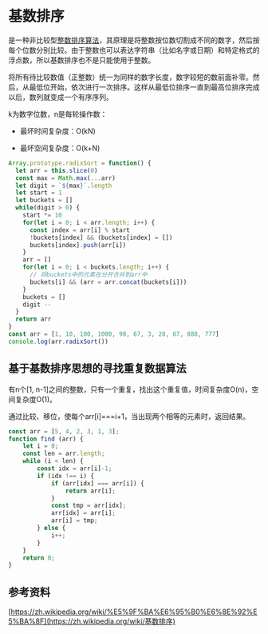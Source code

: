 # 基数排序

是一种非比较型[整数](https://zh.wikipedia.org/wiki/整数)[排序算法](https://zh.wikipedia.org/wiki/排序算法)，其原理是将整数按位数切割成不同的数字，然后按每个位数分别比较。由于整数也可以表达字符串（比如名字或日期）和特定格式的浮点数，所以基数排序也不是只能使用于整数。

将所有待比较数值（正整数）统一为同样的数字长度，数字较短的数前面补零。然后，从最低位开始，依次进行一次排序。这样从最低位排序一直到最高位排序完成以后，数列就变成一个有序序列。

k为数字位数，n是每轮操作数：

* 最坏时间复杂度：O(kN)

* 最坏空间复杂度：O(k+N)

```javascript
Array.prototype.radixSort = function() {
  let arr = this.slice(0)
  const max = Math.max(...arr)
  let digit = `${max}`.length
  let start = 1
  let buckets = []
  while(digit > 0) {
    start *= 10
    for(let i = 0; i < arr.length; i++) {
      const index = arr[i] % start
      !buckets[index] && (buckets[index] = [])
      buckets[index].push(arr[i])
    }
    arr = []
    for(let i = 0; i < buckets.length; i++) {
      // 将buckets中的元素在分开合并到arr中
      buckets[i] && (arr = arr.concat(buckets[i]))
    }
    buckets = []
    digit --
  }
  return arr
}
const arr = [1, 10, 100, 1000, 98, 67, 3, 28, 67, 888, 777]
console.log(arr.radixSort())
```

## 基于基数排序思想的寻找重复数据算法

有n个[1, n-1]之间的整数，只有一个重复，找出这个重复值，时间复杂度O(n)，空间复杂度O(1)。

通过比较、移位，使每个arr[i]===i+1，当出现两个相等的元素时，返回结果。

```javascript
const arr = [5, 4, 2, 3, 1, 3];
function find (arr) {
    let i = 0;
	const len = arr.length;
    while (i < len) {
        const idx = arr[i]-1;
        if (idx !== i) {
            if (arr[idx] === arr[i]) {
                return arr[i];
            }
            const tmp = arr[idx];
            arr[idx] = arr[i];
            arr[i] = tmp;
        } else {
            i++;
        }
    }
    return 0;
}
```



## 参考资料

[https://zh.wikipedia.org/wiki/%E5%9F%BA%E6%95%B0%E6%8E%92%E5%BA%8F](https://zh.wikipedia.org/wiki/基数排序)